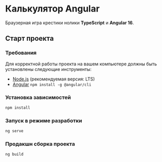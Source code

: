 # Калькулятор Angular

Браузерная игра крестики нолики **TypeScript** и **Angular 16**.

## Старт проекта

### Требования

Для корректной работы проекта на вашем компьютере должны быть установлены следующие инструменты:

- [Node.js](https://nodejs.org/en/) (рекомендуемая версия: LTS)
- [Angular](https://angular.dev)
  ```npm install -g @angular/cli```

### Установка зависимостей

```bash
npm install
```

### Запуск в режиме разработки

```bash
ng serve
 ```

### Продакшн сборка проекта

```bash
ng build
 ```
